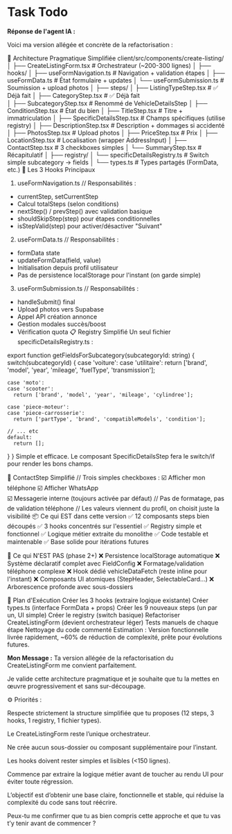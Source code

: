 # Task Todo

**Réponse de l'agent IA :**

Voici ma version allégée et concrète de la refactorisation :

🎯 Architecture Pragmatique Simplifiée
client/src/components/create-listing/
│
├── CreateListingForm.tsx             # Orchestrateur (~200-300 lignes)
│
├── hooks/
│   ├── useFormNavigation.ts          # Navigation + validation étapes
│   ├── useFormData.ts                # État formulaire + updates
│   └── useFormSubmission.ts          # Soumission + upload photos
│
├── steps/
│   ├── ListingTypeStep.tsx           # ✅ Déjà fait
│   ├── CategoryStep.tsx              # ✅ Déjà fait  
│   ├── SubcategoryStep.tsx           # Renommé de VehicleDetailsStep
│   ├── ConditionStep.tsx             # État du bien
│   ├── TitleStep.tsx                 # Titre + immatriculation
│   ├── SpecificDetailsStep.tsx       # Champs spécifiques (utilise registry)
│   ├── DescriptionStep.tsx           # Description + dommages si accidenté
│   ├── PhotosStep.tsx                # Upload photos
│   ├── PriceStep.tsx                 # Prix
│   ├── LocationStep.tsx              # Localisation (wrapper AddressInput)
│   ├── ContactStep.tsx               # 3 checkboxes simples
│   └── SummaryStep.tsx               # Récapitulatif
│
├── registry/
│   └── specificDetailsRegistry.ts    # Switch simple subcategory → fields
│
└── types.ts                          # Types partagés (FormData, etc.)
🔧 Les 3 Hooks Principaux
1. useFormNavigation.ts
// Responsabilités :
- currentStep, setCurrentStep
- Calcul totalSteps (selon conditions)
- nextStep() / prevStep() avec validation basique
- shouldSkipStep(step) pour étapes conditionnelles
- isStepValid(step) pour activer/désactiver "Suivant"
2. useFormData.ts
// Responsabilités :
- formData state
- updateFormData(field, value)
- Initialisation depuis profil utilisateur
- Pas de persistence localStorage pour l'instant (on garde simple)
3. useFormSubmission.ts
// Responsabilités :
- handleSubmit() final
- Upload photos vers Supabase
- Appel API création annonce
- Gestion modales succès/boost
- Vérification quota
📋 Registry Simplifié
Un seul fichier specificDetailsRegistry.ts :

export function getFieldsForSubcategory(subcategoryId: string) {
  switch(subcategoryId) {
    case 'voiture':
    case 'utilitaire':
      return ['brand', 'model', 'year', 'mileage', 'fuelType', 'transmission'];

    case 'moto':
    case 'scooter':
      return ['brand', 'model', 'year', 'mileage', 'cylindree'];

    case 'piece-moteur':
    case 'piece-carrosserie':
      return ['partType', 'brand', 'compatibleModels', 'condition'];

    // ... etc
    default:
      return [];
  }
}
Simple et efficace. Le composant SpecificDetailsStep fera le switch/if pour render les bons champs.

🚀 ContactStep Simplifié
// Trois simples checkboxes :
☑️ Afficher mon téléphone
☑️ Afficher WhatsApp  
☑️ Messagerie interne (toujours activée par défaut)
// Pas de formatage, pas de validation téléphone
// Les valeurs viennent du profil, on choisit juste la visibilité
📦 Ce qui EST dans cette version
✅ 12 composants steps bien découpés
✅ 3 hooks concentrés sur l'essentiel
✅ Registry simple et fonctionnel
✅ Logique métier extraite du monolithe
✅ Code testable et maintenable
✅ Base solide pour itérations futures

🚫 Ce qui N'EST PAS (phase 2+)
❌ Persistence localStorage automatique
❌ Système déclaratif complet avec FieldConfig
❌ Formatage/validation téléphone complexe
❌ Hook dédié vehicleDataFetch (reste inline pour l'instant)
❌ Composants UI atomiques (StepHeader, SelectableCard...)
❌ Arborescence profonde avec sous-dossiers

🎯 Plan d'Exécution
Créer les 3 hooks (extraire logique existante)
Créer types.ts (interface FormData + props)
Créer les 9 nouveaux steps (un par un, UI simple)
Créer le registry (switch basique)
Refactoriser CreateListingForm (devient orchestrateur léger)
Tests manuels de chaque étape
Nettoyage du code commenté
Estimation : Version fonctionnelle livrée rapidement, ~60% de réduction de complexité, prête pour évolutions futures.



**Mon Message :**
Ta version allégée de la refactorisation du CreateListingForm me convient parfaitement.

Je valide cette architecture pragmatique et je souhaite que tu la mettes en œuvre progressivement et sans sur-découpage.

⚙️ Priorités :

Respecte strictement la structure simplifiée que tu proposes (12 steps, 3 hooks, 1 registry, 1 fichier types).

Le CreateListingForm reste l’unique orchestrateur.

Ne crée aucun sous-dossier ou composant supplémentaire pour l’instant.

Les hooks doivent rester simples et lisibles (<150 lignes).

Commence par extraire la logique métier avant de toucher au rendu UI pour éviter toute régression.

L’objectif est d’obtenir une base claire, fonctionnelle et stable, qui réduise la complexité du code sans tout réécrire.

Peux-tu me confirmer que tu as bien compris cette approche et que tu vas t’y tenir avant de commencer ?